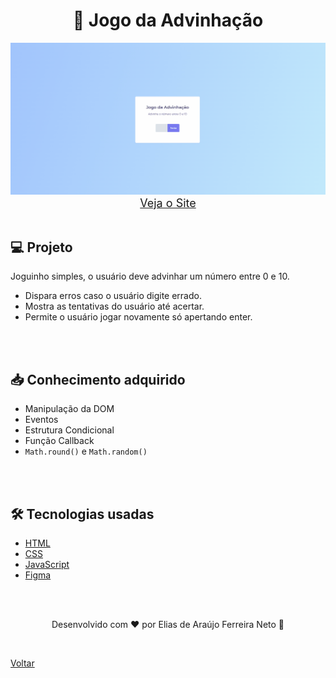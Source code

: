 <h1 align="center">🔮 Jogo da Advinhação</h1>

<img src="./demonstracao.gif">

<div align="center">
    <a style="font-size: 18px" href="https://elias-neto.github.io/Explorer/nivel05/stage/jogo_advinhacao" target="_blank"> Veja o Site</a>
</div>

<br>

## 💻 Projeto

Joguinho simples, o usuário deve advinhar um número entre 0 e 10.

- Dispara erros caso o usuário digite errado.
- Mostra as tentativas do usuário até acertar.
- Permite o usuário jogar novamente só apertando enter.

<br>
<br>

## 📥 Conhecimento adquirido

- Manipulação da DOM
- Eventos
- Estrutura Condicional
- Função Callback
- `Math.round()` e `Math.random()`

<br>
<br>

## 🛠 Tecnologias usadas

- [HTML](https://www.w3schools.com/html/)
- [CSS](https://www.w3schools.com/css/default.asp)
- [JavaScript](https://developer.mozilla.org/pt-BR/docs/Web/JavaScript)
- [Figma](https://www.figma.com/design/)

<br>
<br>

<p align="center"> Desenvolvido com ❤ por Elias de Araújo Ferreira Neto 👋 <p>

<br>

<a href="../README.md">Voltar</a>
